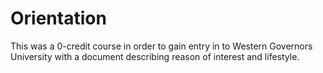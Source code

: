 # Orientation

This was a 0-credit course in order to gain entry in to Western Governors University with a document describing reason of interest and lifestyle.
